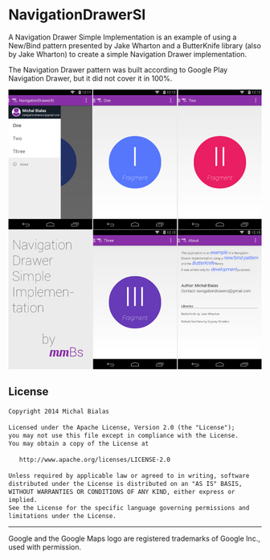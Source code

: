 NavigationDrawerSI
==================

A Navigation Drawer Simple Implementation is an example of using a New/Bind pattern presented by Jake Wharton and a ButterKnife library (also by Jake Wharton) to create a simple Navigation Drawer implementation.

The Navigation Drawer pattern was built according to Google Play Navigation Drawer, but it did not cover it in 100%.

![Screen](/images/screens.png)


License
-------

    Copyright 2014 Michal Bialas

    Licensed under the Apache License, Version 2.0 (the "License");
    you may not use this file except in compliance with the License.
    You may obtain a copy of the License at

       http://www.apache.org/licenses/LICENSE-2.0

    Unless required by applicable law or agreed to in writing, software
    distributed under the License is distributed on an "AS IS" BASIS,
    WITHOUT WARRANTIES OR CONDITIONS OF ANY KIND, either express or implied.
    See the License for the specific language governing permissions and
    limitations under the License.


---


Google and the Google Maps logo are registered trademarks of Google Inc., used with permission.

